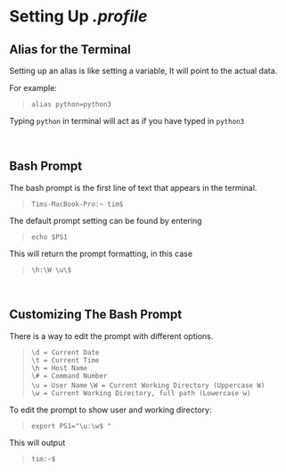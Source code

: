 # Setting Up **_.profile_**

## Alias for the Terminal

Setting up an alias is like setting a variable, It will point to the actual data.

For example:

> ` alias python=python3 `

Typing `python` in terminal will act as if you have typed in `python3`

<br> 

## Bash Prompt

The bash prompt is the first line of text that appears in the terminal.

> `Tims-MacBook-Pro:~ tim$ `

The default prompt setting can be found by entering

> ` echo $PS1 `

This will return the prompt formatting, in this case

> ` \h:\W \u\$ `

<br>

## Customizing The Bash Prompt

There is a way to edit the prompt with different options.

> ` \d = Current Date `  
` \t = Current Time `  
` \h = Host Name `  
` \# = Command Number `  
` \u = User Name `
` \W = Current Working Directory (Uppercase W) `  
` \w = Current Working Directory, full path (Lowercase w) `

To edit the prompt to show user and working directory:

> ` export PS1="\u:\w$ " `

This will output

> ` tim:~$ `


